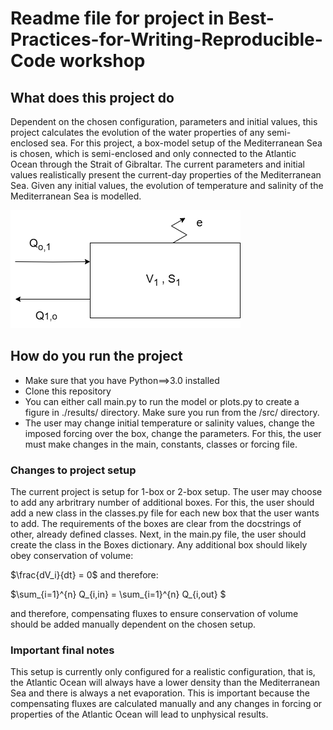 
# Readme file for project in Best-Practices-for-Writing-Reproducible-Code workshop

## What does this project do
Dependent on the chosen configuration, parameters and initial values, this project calculates the evolution of the water properties of any semi-enclosed sea. 
For this project, a box-model setup of the Mediterranean Sea is chosen, which is semi-enclosed and only connected to the Atlantic Ocean through the Strait of Gibraltar. 
The current parameters and initial values realistically present the current-day properties of the Mediterranean Sea. Given any initial values, the evolution of temperature and salinity of the Mediterranean Sea is modelled. 

![Example sketch of simple box model setup](/assets/images/Simple_1box.drawio.png)


## How do you run the project
* Make sure that you have Python==>3.0 installed 
* Clone this repository
* You can either call main.py to run the model or plots.py to create a figure in ./results/ directory. Make sure you run from the /src/ directory. 
* The user may change initial temperature or salinity values, change the imposed forcing over the box, change the parameters. For this, the user must make changes in the main, constants, classes or forcing file. 

### Changes to project setup 
The current project is setup for 1-box or 2-box setup. The user may choose to add any arbritrary number of additional boxes. For this, the user should add a new class in the classes.py file for each new box that the user wants to add. The requirements of the boxes are clear from the docstrings of other, already defined classes. Next, in the main.py file, the user should create the class in the Boxes dictionary. 
Any additional box should likely obey conservation of volume:

$`\frac{dV_i}{dt} = 0`$ and therefore: 

$`\sum_{i=1}^{n} Q_{i,in} = \sum_{i=1}^{n} Q_{i,out} `$

and therefore, compensating fluxes to ensure conservation of volume should be added manually dependent on the chosen setup. 

### Important final notes
This setup is currently only configured for a realistic configuration, that is, the Atlantic Ocean will always have a lower density than the Mediterranean Sea and there is always a net evaporation. This is important because the compensating fluxes are calculated manually and any changes in forcing or properties of the Atlantic Ocean will lead to unphysical results. 

